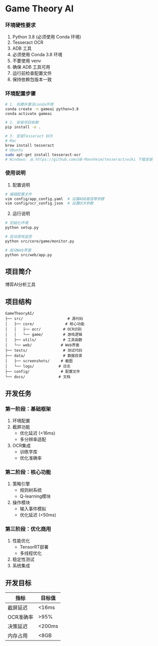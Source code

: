 # Game Theory AI

### 环境硬性要求
1. Python 3.8 (必须使用 Conda 环境)
2. Tesseract OCR
3. ADB 工具
4. 必须使用 Conda 3.8 环境
5. 不要使用 venv
6. 确保 ADB 工具可用
7. 运行前检查配置文件
8. 保持依赖包版本一致

### 环境配置步骤
```bash
# 1. 创建并激活conda环境
conda create -n gameai python=3.8
conda activate gameai

# 2. 安装项目依赖
pip install -e .

# 3. 安装Tesseract OCR
# Mac
brew install tesseract
# Ubuntu
sudo apt-get install tesseract-ocr
# Windows: 从 https://github.com/UB-Mannheim/tesseract/wiki 下载安装
```

### 使用说明
1. 配置说明
```bash
# 编辑配置文件
vim config/app_config.yaml  # 设置ADB路径等参数
vim config/ocr_config.json  # 设置OCR参数
```

2. 运行说明
```bash
# 初始化环境
python setup.py

# 启动游戏监控
python src/core/game/monitor.py

# 启动Web界面
python src/web/app.py
```

## 项目简介
博弈AI分析工具

## 项目结构
```
GameTheoryAI/
├── src/                    # 源代码
│   ├── core/              # 核心功能
│   │   ├── ocr/          # OCR识别
│   │   └── game/         # 游戏逻辑
│   ├── utils/            # 工具函数
│   └── web/             # Web界面
├── tests/                # 测试代码
├── data/                 # 数据目录
│   ├── screenshots/     # 截图
│   └── logs/           # 日志
├── config/              # 配置文件
└── docs/               # 文档
```

## 开发任务

### 第一阶段：基础框架
1. 环境配置
2. 截屏功能
   - 优化延迟 (<16ms)
   - 多分辨率适配
3. OCR集成
   - 训练字库
   - 优化准确率

### 第二阶段：核心功能
1. 策略引擎
   - 规则树系统
   - Q-learning模块
2. 操作模块
   - 输入事件模拟
   - 优化延迟 (<50ms)

### 第三阶段：优化商用
1. 性能优化
   - TensorRT部署
   - 多线程优化
2. 稳定性测试
3. 系统集成

## 开发目标
| 指标 | 目标值 |
|------|--------|
| 截屏延迟 | <16ms |
| OCR准确率 | >95% |
| 决策延迟 | <200ms |
| 内存占用 | <8GB |